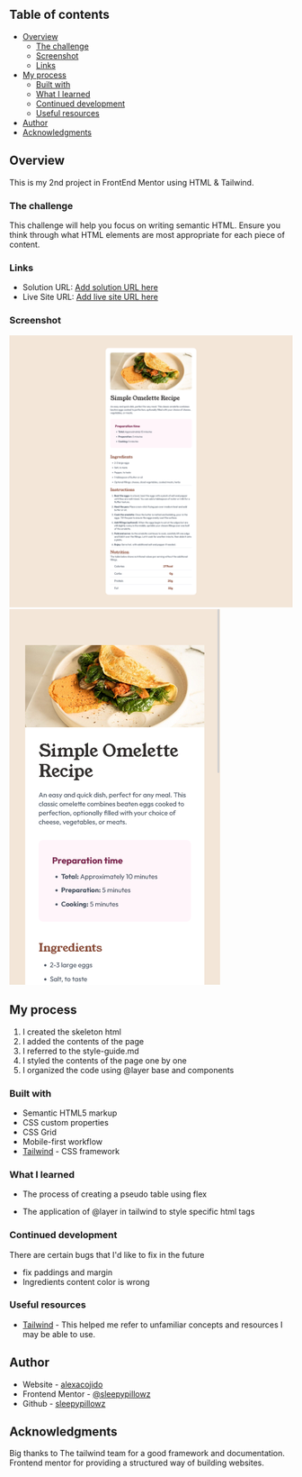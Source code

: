 ## Table of contents

- [Overview](#overview)
  - [The challenge](#the-challenge)
  - [Screenshot](#screenshot)
  - [Links](#links)
- [My process](#my-process)
  - [Built with](#built-with)
  - [What I learned](#what-i-learned)
  - [Continued development](#continued-development)
  - [Useful resources](#useful-resources)
- [Author](#author)
- [Acknowledgments](#acknowledgments)

## Overview

This is my 2nd project in FrontEnd Mentor using HTML & Tailwind.

### The challenge

This challenge will help you focus on writing semantic HTML. Ensure you think through what HTML elements are most appropriate for each piece of content.

### Links

- Solution URL: [Add solution URL here](https://www.frontendmentor.io/solutions/responsive-recipe-page-using-css-grid-and-flexbox-8BHL87qQb2)
- Live Site URL: [Add live site URL here](sleepypillowz-recipe-page.netlify.app/)

### Screenshot

![](./screenshot.png)
![](./screenshot2.png)

## My process

  1. I created the skeleton html
  2. I added the contents of the page
  3. I referred to the style-guide.md
  4. I styled the contents of the page one by one
  4. I organized the code using @layer base and components

### Built with

- Semantic HTML5 markup
- CSS custom properties
- CSS Grid
- Mobile-first workflow
- [Tailwind](https://tailwindcss.com/) - CSS framework

### What I learned

- The process of creating a pseudo table using flex

- The application of @layer in tailwind to style specific html tags

### Continued development

There are certain bugs that I'd like to fix in the future
  - fix paddings and margin
  - Ingredients content color is wrong

### Useful resources

- [Tailwind](https://tailwindcss.com/) - This helped me refer to unfamiliar concepts and resources I may be able to use.

## Author

- Website - [alexacojido](https://alexacojido.netlify.app/)
- Frontend Mentor - [@sleepypillowz](https://www.frontendmentor.io/profile/sleepypillowz)
- Github - [sleepypillowz](https://github.com/sleepypillowz)

## Acknowledgments

Big thanks to The tailwind team for a good framework and documentation. Frontend mentor for providing a structured way of building websites.